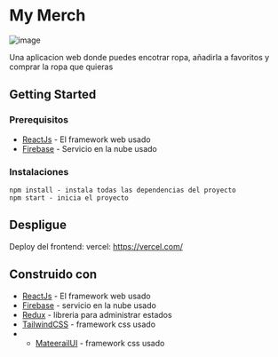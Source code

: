 # My Merch

![image](https://res.cloudinary.com/dp9zv16le/image/upload/v1652838918/Captura_de_pantalla_1104_nl8ynd.png)

Una aplicacion web donde puedes encotrar ropa, añadirla a favoritos y comprar la ropa que quieras

## Getting Started

### Prerequisitos

* [ReactJs](https://reactjs.org/docs/getting-started.html) - El framework web usado
* [Firebase](https://firebase.google.com/) - Servicio en la nube usado


### Instalaciones

```
npm install - instala todas las dependencias del proyecto
npm start - inicia el proyecto
```


## Despligue

Deploy del frontend:
vercel: https://vercel.com/

## Construido con

* [ReactJs](https://reactjs.org/docs/getting-started.html) - El framework web usado
* [Firebase](https://firebase.google.com/) - servicio en la nube usado
* [Redux](https://redux.js.org/) - libreria para administrar estados
* [TailwindCSS](https://tailwindcss.com/) - framework css usado
* * [MateerailUI](https://mui.com/) - framework css usado
